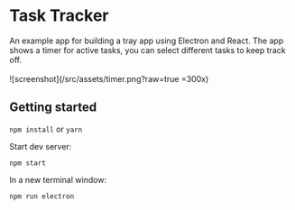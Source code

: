 # Task Tracker

An example app for building a tray app using Electron and React.
The app shows a timer for active tasks, you can select different tasks to keep track off.
<br><br>
![screenshot](/src/assets/timer.png?raw=true =300x)

## Getting started

`npm install` or `yarn`

Start dev server:

`npm start`

In a new terminal window:

`npm run electron`
